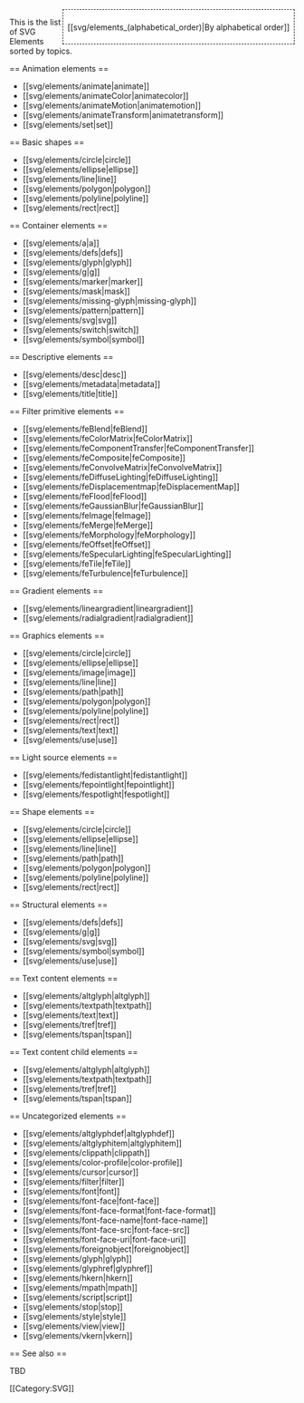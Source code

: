 <div style='float: right;background: white;border:1px dashed black;padding: 1ex;'>

[[svg/elements_(alphabetical_order)|By alphabetical order]]

</div>

This is the list of SVG Elements sorted by topics.

== Animation elements ==

* [[svg/elements/animate|animate]] 
* [[svg/elements/animateColor|animatecolor]]
* [[svg/elements/animateMotion|animatemotion]]
* [[svg/elements/animateTransform|animatetransform]]
* [[svg/elements/set|set]]

== Basic shapes ==

* [[svg/elements/circle|circle]]
* [[svg/elements/ellipse|ellipse]]
* [[svg/elements/line|line]]
* [[svg/elements/polygon|polygon]]
* [[svg/elements/polyline|polyline]]
* [[svg/elements/rect|rect]]

== Container elements ==

* [[svg/elements/a|a]]
* [[svg/elements/defs|defs]]
* [[svg/elements/glyph|glyph]]
* [[svg/elements/g|g]]
* [[svg/elements/marker|marker]]
* [[svg/elements/mask|mask]]
* [[svg/elements/missing-glyph|missing-glyph]]
* [[svg/elements/pattern|pattern]]
* [[svg/elements/svg|svg]]
* [[svg/elements/switch|switch]]
* [[svg/elements/symbol|symbol]]

== Descriptive elements ==

* [[svg/elements/desc|desc]]
* [[svg/elements/metadata|metadata]]
* [[svg/elements/title|title]]

== Filter primitive elements ==

* [[svg/elements/feBlend|feBlend]]
* [[svg/elements/feColorMatrix|feColorMatrix]]
* [[svg/elements/feComponentTransfer|feComponentTransfer]]
* [[svg/elements/feComposite|feComposite]]
* [[svg/elements/feConvolveMatrix|feConvolveMatrix]]
* [[svg/elements/feDiffuseLighting|feDiffuseLighting]]
* [[svg/elements/feDisplacementmap|feDisplacementMap]]
* [[svg/elements/feFlood|feFlood]]
* [[svg/elements/feGaussianBlur|feGaussianBlur]]
* [[svg/elements/feImage|feImage]]
* [[svg/elements/feMerge|feMerge]]
* [[svg/elements/feMorphology|feMorphology]]
* [[svg/elements/feOffset|feOffset]]
* [[svg/elements/feSpecularLighting|feSpecularLighting]]
* [[svg/elements/feTile|feTile]]
* [[svg/elements/feTurbulence|feTurbulence]]

== Gradient elements ==

* [[svg/elements/lineargradient|lineargradient]]
* [[svg/elements/radialgradient|radialgradient]]

== Graphics elements ==

* [[svg/elements/circle|circle]]
* [[svg/elements/ellipse|ellipse]]
* [[svg/elements/image|image]]
* [[svg/elements/line|line]]
* [[svg/elements/path|path]]
* [[svg/elements/polygon|polygon]]
* [[svg/elements/polyline|polyline]]
* [[svg/elements/rect|rect]]
* [[svg/elements/text|text]]
* [[svg/elements/use|use]]

== Light source elements ==

* [[svg/elements/fedistantlight|fedistantlight]]
* [[svg/elements/fepointlight|fepointlight]]
* [[svg/elements/fespotlight|fespotlight]]

== Shape elements ==

* [[svg/elements/circle|circle]]
* [[svg/elements/ellipse|ellipse]]
* [[svg/elements/line|line]]
* [[svg/elements/path|path]]
* [[svg/elements/polygon|polygon]]
* [[svg/elements/polyline|polyline]]
* [[svg/elements/rect|rect]]

== Structural elements ==

* [[svg/elements/defs|defs]]
* [[svg/elements/g|g]]
* [[svg/elements/svg|svg]]
* [[svg/elements/symbol|symbol]]
* [[svg/elements/use|use]]

== Text content elements ==

* [[svg/elements/altglyph|altglyph]]
* [[svg/elements/textpath|textpath]]
* [[svg/elements/text|text]]
* [[svg/elements/tref|tref]]
* [[svg/elements/tspan|tspan]]

== Text content child elements ==

* [[svg/elements/altglyph|altglyph]]
* [[svg/elements/textpath|textpath]]
* [[svg/elements/tref|tref]]
* [[svg/elements/tspan|tspan]]

== Uncategorized elements ==

* [[svg/elements/altglyphdef|altglyphdef]]
* [[svg/elements/altglyphitem|altglyphitem]]
* [[svg/elements/clippath|clippath]]
* [[svg/elements/color-profile|color-profile]]
* [[svg/elements/cursor|cursor]]
* [[svg/elements/filter|filter]]
* [[svg/elements/font|font]]
* [[svg/elements/font-face|font-face]]
* [[svg/elements/font-face-format|font-face-format]]
* [[svg/elements/font-face-name|font-face-name]]
* [[svg/elements/font-face-src|font-face-src]]
* [[svg/elements/font-face-uri|font-face-uri]]
* [[svg/elements/foreignobject|foreignobject]]
* [[svg/elements/glyph|glyph]]
* [[svg/elements/glyphref|glyphref]]
* [[svg/elements/hkern|hkern]]
* [[svg/elements/mpath|mpath]]
* [[svg/elements/script|script]]
* [[svg/elements/stop|stop]]
* [[svg/elements/style|style]]
* [[svg/elements/view|view]]
* [[svg/elements/vkern|vkern]]

== See also ==

TBD

[[Category:SVG]]